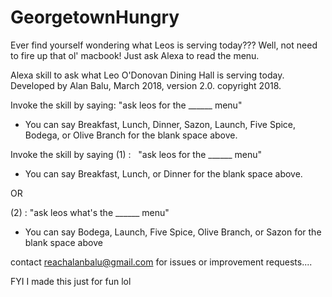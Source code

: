 # GeorgetownHungry

Ever find yourself wondering what Leos is serving today??? Well, not need to fire up that ol' macbook! Just ask Alexa to read the menu.

Alexa skill to ask what Leo O'Donovan Dining Hall is serving today. Developed by Alan Balu, March 2018, version 2.0. copyright 2018.

Invoke the skill by saying:   "ask leos for the ______ menu"
   - You can say Breakfast, Lunch, Dinner, Sazon, Launch, Five Spice, Bodega, or Olive Branch for the blank space above.

Invoke the skill by saying (1) :   "ask leos for the ______ menu"
  - You can say Breakfast, Lunch, or Dinner for the blank space above.
  
  OR
  
  (2) :  "ask leos what's the ______ menu"
  - You can say Bodega, Launch, Five Spice, Olive Branch, or Sazon for the blank space above
  
contact reachalanbalu@gmail.com for issues or improvement requests....

FYI I made this just for fun lol
